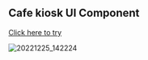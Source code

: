 ## Cafe kiosk UI Component

[Click here to try](https://leebo-ram.github.io/tripleacoffee/)

![20221225_142224](https://user-images.githubusercontent.com/78125363/209457901-496dd6ca-7225-4bc3-aeaf-f4f49b0bb06d.png)
